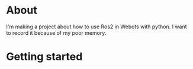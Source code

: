 # About
I'm making a project about how to use Ros2 in Webots with python. I want to record it because of my poor memory.


# Getting started
